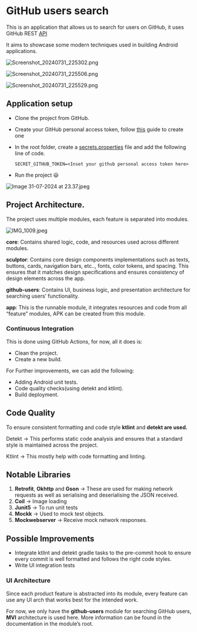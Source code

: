 # GitHub users search

This is an application that allows us to search for users on GitHub, it uses GitHub REST [API](https://docs.github.com/en/rest/search/search?apiVersion=2022-11-28#search-users) 

It aims to showcase some modern techniques used in building Android applications.

![Screenshot_20240731_225302.png](screenshots/Screenshot_20240731_225302.png)

![Screenshot_20240731_225506.png](screenshots/Screenshot_20240731_225506.png)

![Screenshot_20240731_225529.png](screenshots/Screenshot_20240731_225529.png)

## Application setup

- Clone the project from GitHub.
- Create your GitHub personal access token, follow [this](https://docs.github.com/en/authentication/keeping-your-account-and-data-secure/managing-your-personal-access-tokens) guide to create one

- In the root folder, create a [secrets.properties](http://secrets.properties) file and add the following line of code.
    
    ```
    SECRET_GITHUB_TOKEN=<Inset your github personal access token here>
    ```
    
- Run the project 😃

![Image 31-07-2024 at 23.37.jpeg](screenshots/Image_31-07-2024_at_23.37.jpeg)

## Project Architecture.

The project uses multiple modules, each feature is separated into modules. 

![IMG_1009.jpeg](screenshots/IMG_1009.jpeg)

**core**: Contains shared logic, code, and resources used across different modules.

**sculptor**: Contains core design components implementations such as texts, buttons, cards, navigation bars, etc.., fonts, color tokens, and spacing. This ensures that it matches design specifications and ensures consistency of design elements across the app. 

**github-users**: Contains UI, business logic, and presentation architecture for searching users’ functionality. 

**app**: This is the runnable module, it integrates resources and code from all “feature” modules, APK can be created from this module. 

### Continuous Integration

This is done using GitHub Actions, for now, all it does is: 

- Clean the project.
- Create a new build.

For Further  improvements, we can add the following: 

- Adding Android unit tests.
- Code quality checks(using detekt and ktlint).
- Build deployment.

## Code Quality

To ensure consistent formatting and code style **ktlint** and **detekt are used.**

Detekt → This performs static code analysis and ensures that a standard style is maintained across the project. 

Ktlint → This mostly help with code formatting and linting.  

## Notable Libraries

1. **Retrofit**, **Okhttp** and **Gson** → These are used for making network requests as well as serialising and deserialising the JSON received. 
2. **Coil** → Image loading 
3. **Junit5** → To run unit tests 
4. **Mockk** → Used to mock test objects. 
5. **Mockwebserver** → Receive mock network responses. 

## Possible Improvements

- Integrate ktlint and detekt gradle tasks to the pre-commit hook to ensure every commit is well formatted and follows the right code styles.
- Write UI integration tests

### UI Architecture

Since each product feature is abstracted into its module, every feature can use any UI arch that works best for the intended work. 

For now, we only have the **github-users** module for searching GitHub users, **MVI** architecture is used here. More information can be found in the documentation in the module’s root.